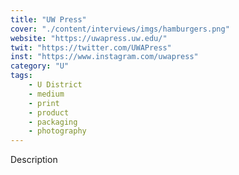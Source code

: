 ```yaml
---
title: "UW Press"
cover: "./content/interviews/imgs/hamburgers.png"
website: "https://uwapress.uw.edu/"
twit: "https://twitter.com/UWAPress"
inst: "https://www.instagram.com/uwapress"
category: "U"
tags:
    - U District
    - medium
    - print
    - product
    - packaging
    - photography
---
```


Description
